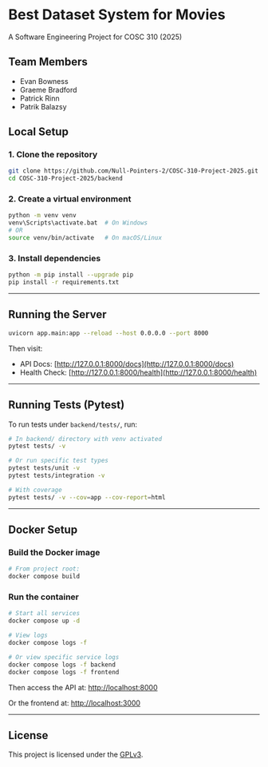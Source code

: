 # Best Dataset System for Movies

A Software Engineering Project for COSC 310 (2025)

## Team Members

- Evan Bowness
- Graeme Bradford
- Patrick Rinn
- Patrik Balazsy

## Local Setup

### 1. Clone the repository
```bash
git clone https://github.com/Null-Pointers-2/COSC-310-Project-2025.git
cd COSC-310-Project-2025/backend
````

### 2. Create a virtual environment

```bash
python -m venv venv
venv\Scripts\activate.bat  # On Windows
# OR
source venv/bin/activate   # On macOS/Linux
```

### 3. Install dependencies

```bash
python -m pip install --upgrade pip
pip install -r requirements.txt
```

---

## Running the Server

```bash
uvicorn app.main:app --reload --host 0.0.0.0 --port 8000
```

Then visit:

* API Docs: [http://127.0.0.1:8000/docs](http://127.0.0.1:8000/docs)
* Health Check: [http://127.0.0.1:8000/health](http://127.0.0.1:8000/health)

---

## Running Tests (Pytest)

To run tests under `backend/tests/`, run:

```bash
# In backend/ directory with venv activated
pytest tests/ -v

# Or run specific test types
pytest tests/unit -v
pytest tests/integration -v

# With coverage
pytest tests/ -v --cov=app --cov-report=html
```

---

## Docker Setup

### Build the Docker image

```bash
# From project root:
docker compose build
```

### Run the container

```bash
# Start all services
docker compose up -d

# View logs
docker compose logs -f

# Or view specific service logs
docker compose logs -f backend
docker compose logs -f frontend
```

Then access the API at:
[http://localhost:8000](http://localhost:8000/health)

Or the frontend at:
[http://localhost:3000](http://localhost:3000)

---

## License
This project is licensed under the [GPLv3](https://www.gnu.org/licenses/gpl-3.0.en.html).
